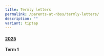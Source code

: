 ```yaml
---
title: Termly letters
permalink: /parents-at-nbss/termly-letters/
description: ""
variant: tiptap
---
```

<h4><strong><u>2025</u></strong></h4>
<p><strong>Term 1</strong>
</p>
<p></p>